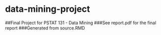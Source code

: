 # data-mining-project
##Final Project for PSTAT 131 - Data Mining
###See report.pdf for the final report
###Generated from source.RMD
